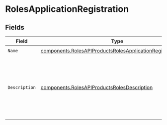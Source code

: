 # RolesApplicationRegistration


## Fields

| Field                                                                                                                                      | Type                                                                                                                                       | Required                                                                                                                                   | Description                                                                                                                                | Example                                                                                                                                    |
| ------------------------------------------------------------------------------------------------------------------------------------------ | ------------------------------------------------------------------------------------------------------------------------------------------ | ------------------------------------------------------------------------------------------------------------------------------------------ | ------------------------------------------------------------------------------------------------------------------------------------------ | ------------------------------------------------------------------------------------------------------------------------------------------ |
| `Name`                                                                                                                                     | [components.RolesAPIProductsRolesApplicationRegistrationName](../../models/components/rolesapiproductsrolesapplicationregistrationname.md) | :heavy_check_mark:                                                                                                                         | N/A                                                                                                                                        |                                                                                                                                            |
| `Description`                                                                                                                              | [components.RolesAPIProductsRolesDescription](../../models/components/rolesapiproductsrolesdescription.md)                                 | :heavy_check_mark:                                                                                                                         | N/A                                                                                                                                        | This role grants permission to enable and disable application registration on an API product.                                              |